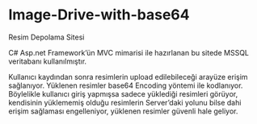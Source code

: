 # Image-Drive-with-base64

Resim Depolama Sitesi

C# Asp.net Framework’ün MVC mimarisi ile hazırlanan bu sitede MSSQL veritabanı kullanılmıştır.

Kullanıcı kaydından sonra resimlerin upload edilebileceği arayüze erişim sağlanıyor. Yüklenen resimler base64 Encoding 
yöntemi ile kodlanıyor. Böylelikle kullanıcı giriş yapmışsa sadece yüklediği resimleri görüyor, kendisinin yüklememiş 
olduğu resimlerin Server’daki yolunu bilse dahi erişim sağlaması engelleniyor, yüklenen resimler güvenli hale geliyor.
